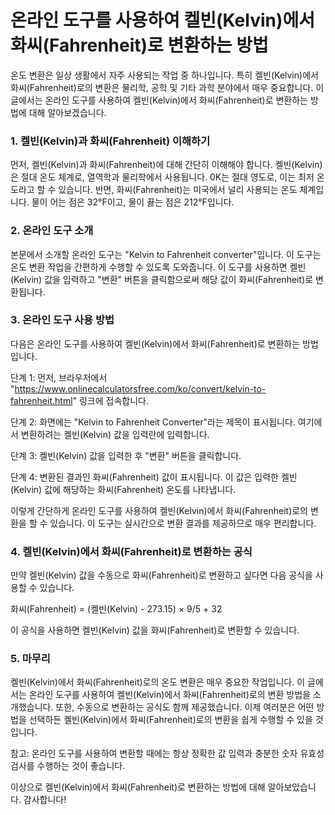 온라인 도구를 사용하여 켈빈(Kelvin)에서 화씨(Fahrenheit)로 변환하는 방법
=================================================

온도 변환은 일상 생활에서 자주 사용되는 작업 중 하나입니다. 특히 켈빈(Kelvin)에서 화씨(Fahrenheit)로의 변환은 물리학, 공학 및 기타 과학 분야에서 매우 중요합니다. 이 글에서는 온라인 도구를 사용하여 켈빈(Kelvin)에서 화씨(Fahrenheit)로 변환하는 방법에 대해 알아보겠습니다.

### 1. 켈빈(Kelvin)과 화씨(Fahrenheit) 이해하기

먼저, 켈빈(Kelvin)과 화씨(Fahrenheit)에 대해 간단히 이해해야 합니다. 켈빈(Kelvin)은 절대 온도 체계로, 열역학과 물리학에서 사용됩니다. 0K는 절대 영도로, 이는 최저 온도라고 할 수 있습니다. 반면, 화씨(Fahrenheit)는 미국에서 널리 사용되는 온도 체계입니다. 물이 어는 점은 32°F이고, 물이 끓는 점은 212°F입니다.

### 2. 온라인 도구 소개

본문에서 소개할 온라인 도구는 "Kelvin to Fahrenheit converter"입니다. 이 도구는 온도 변환 작업을 간편하게 수행할 수 있도록 도와줍니다. 이 도구를 사용하면 켈빈(Kelvin) 값을 입력하고 "변환" 버튼을 클릭함으로써 해당 값이 화씨(Fahrenheit)로 변환됩니다.

### 3. 온라인 도구 사용 방법

다음은 온라인 도구를 사용하여 켈빈(Kelvin)에서 화씨(Fahrenheit)로 변환하는 방법입니다.

단계 1: 먼저, 브라우저에서 "<https://www.onlinecalculatorsfree.com/ko/convert/kelvin-to-fahrenheit.html>" 링크에 접속합니다.

단계 2: 화면에는 "Kelvin to Fahrenheit Converter"라는 제목이 표시됩니다. 여기에서 변환하려는 켈빈(Kelvin) 값을 입력란에 입력합니다.

단계 3: 켈빈(Kelvin) 값을 입력한 후 "변환" 버튼을 클릭합니다.

단계 4: 변환된 결과인 화씨(Fahrenheit) 값이 표시됩니다. 이 값은 입력한 켈빈(Kelvin) 값에 해당하는 화씨(Fahrenheit) 온도를 나타냅니다.

이렇게 간단하게 온라인 도구를 사용하여 켈빈(Kelvin)에서 화씨(Fahrenheit)로의 변환을 할 수 있습니다. 이 도구는 실시간으로 변환 결과를 제공하므로 매우 편리합니다.

### 4. 켈빈(Kelvin)에서 화씨(Fahrenheit)로 변환하는 공식

만약 켈빈(Kelvin) 값을 수동으로 화씨(Fahrenheit)로 변환하고 싶다면 다음 공식을 사용할 수 있습니다.

화씨(Fahrenheit) = (켈빈(Kelvin) - 273.15) × 9/5 + 32

이 공식을 사용하면 켈빈(Kelvin) 값을 화씨(Fahrenheit)로 변환할 수 있습니다.

### 5. 마무리

켈빈(Kelvin)에서 화씨(Fahrenheit)로의 온도 변환은 매우 중요한 작업입니다. 이 글에서는 온라인 도구를 사용하여 켈빈(Kelvin)에서 화씨(Fahrenheit)로의 변환 방법을 소개했습니다. 또한, 수동으로 변환하는 공식도 함께 제공했습니다. 이제 여러분은 어떤 방법을 선택하든 켈빈(Kelvin)에서 화씨(Fahrenheit)로의 변환을 쉽게 수행할 수 있을 것입니다.

참고: 온라인 도구를 사용하여 변환할 때에는 항상 정확한 값 입력과 충분한 숫자 유효성 검사를 수행하는 것이 좋습니다.

이상으로 켈빈(Kelvin)에서 화씨(Fahrenheit)로 변환하는 방법에 대해 알아보았습니다. 감사합니다!